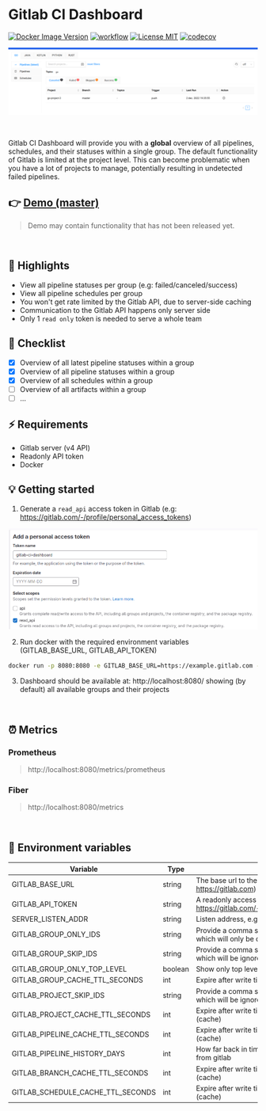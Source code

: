 # Gitlab CI Dashboard

[![Docker Image Version](https://img.shields.io/docker/v/larscom/gitlab-ci-dashboard?sort=semver&label=latest%20release&color=blue)](https://hub.docker.com/r/larscom/gitlab-ci-dashboard)
[![workflow](https://github.com/larscom/gitlab-ci-dashboard/actions/workflows/workflow.yml/badge.svg)](https://github.com/larscom/gitlab-ci-dashboard/actions/workflows/workflow.yml)
[![License MIT](https://img.shields.io/badge/License-MIT-yellow.svg)](https://opensource.org/licenses/MIT)
[![codecov](https://codecov.io/gh/larscom/gitlab-ci-dashboard/branch/master/graph/badge.svg?token=PK57YGR5YA)](https://codecov.io/gh/larscom/gitlab-ci-dashboard)

![Preview](https://github.com/larscom/gitlab-ci-dashboard/blob/master/.github/img/preview.png)

<br />

Gitlab CI Dashboard will provide you with a **global** overview of all pipelines, schedules, and their statuses within a single group.
The default functionality of Gitlab is limited at the project level. This can become problematic when you have a lot of projects to manage, potentially resulting in undetected failed pipelines.

## 👉 [Demo (master)](https://gitlab-ci-dashboard.larscom.nl)

> Demo may contain functionality that has not been released yet.

<br />

## 🚀 Highlights

- View all pipeline statuses per group (e.g: failed/canceled/success)
- View all pipeline schedules per group
- You won't get rate limited by the Gitlab API, due to server-side caching
- Communication to the Gitlab API happens only server side
- Only 1 `read only` token is needed to serve a whole team

## 📒 Checklist

- [x] Overview of all latest pipeline statuses within a group
- [x] Overview of all pipeline statuses within a group
- [x] Overview of all schedules within a group
- [ ] Overview of all artifacts within a group
- [ ] ...

## ⚡️ Requirements

- Gitlab server (v4 API)
- Readonly API token
- Docker

## 💡 Getting started

1. Generate a `read_api` access token in Gitlab (e.g: https://gitlab.com/-/profile/personal_access_tokens)

![Access Token](https://github.com/larscom/gitlab-ci-dashboard/blob/master/.github/img/access_token.png)

2. Run docker with the required environment variables (GITLAB_BASE_URL, GITLAB_API_TOKEN)

```bash
docker run -p 8080:8080 -e GITLAB_BASE_URL=https://example.gitlab.com -e GITLAB_API_TOKEN=my_token larscom/gitlab-ci-dashboard:latest
```

3. Dashboard should be available at: http://localhost:8080/ showing (by default) all available groups and their
   projects

<br />

## ⏰ Metrics

### Prometheus

> http://localhost:8080/metrics/prometheus

### Fiber

> http://localhost:8080/metrics

<br />

## 🔌 Environment variables

| Variable                          | Type    | Description                                                                                            | Required | Default |
| --------------------------------- | ------- | ------------------------------------------------------------------------------------------------------ | -------- | ------- |
| GITLAB_BASE_URL                   | string  | The base url to the Gitlab server (e.g: https://gitlab.com)                                            | yes      |         |
| GITLAB_API_TOKEN                  | string  | A readonly access token generated in Gitlab (see: https://gitlab.com/-/profile/personal_access_tokens) | yes      |         |
| SERVER_LISTEN_ADDR                | string  | Listen address, e.g: ":8080" or "127.0.0.1:8080"                                                       | no       | :8080   |
| GITLAB_GROUP_ONLY_IDS             | string  | Provide a comma seperated string of group ids which will only be displayed (e.g: 123,789,888)          | no       |         |
| GITLAB_GROUP_SKIP_IDS             | string  | Provide a comma seperated string of group ids which will be ignored (e.g: 123,789,888)                 | no       |         |
| GITLAB_GROUP_ONLY_TOP_LEVEL       | boolean | Show only top level groups                                                                             | no       | false   |
| GITLAB_GROUP_CACHE_TTL_SECONDS    | int     | Expire after write time in seconds for groups (cache)                                                  | no       | 300     |
| GITLAB_PROJECT_SKIP_IDS           | string  | Provide a comma seperated string of project ids which will be ignored (e.g: 123,789,888)               | no       |         |
| GITLAB_PROJECT_CACHE_TTL_SECONDS  | int     | Expire after write time in seconds for projects (cache)                                                | no       | 300     |
| GITLAB_PIPELINE_CACHE_TTL_SECONDS | int     | Expire after write time in seconds for pipelines (cache)                                               | no       | 10      |
| GITLAB_PIPELINE_HISTORY_DAYS      | int     | How far back in time (days), it should fetch pipelines from gitlab                                     | no       | 5       |
| GITLAB_BRANCH_CACHE_TTL_SECONDS   | int     | Expire after write time in seconds for branches (cache)                                                | no       | 60      |
| GITLAB_SCHEDULE_CACHE_TTL_SECONDS | int     | Expire after write time in seconds for schedules (cache)                                               | no       | 300     |
